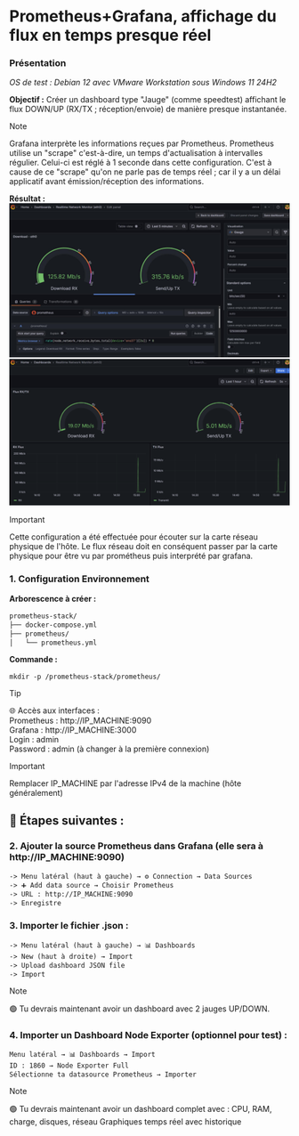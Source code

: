 # Prometheus+Grafana, affichage du flux en temps presque réel

### Présentation
_OS de test : Debian 12 avec VMware Workstation sous Windows 11 24H2_

**Objectif :** 
Créer un dashboard type "Jauge" (comme speedtest) affichant le flux DOWN/UP (RX/TX ; réception/envoie) de manière presque instantanée.

>[!NOTE]
> Grafana interprète les informations reçues par Prometheus.
> Prometheus utilise un "scrape" c'est-à-dire, un temps d'actualisation à intervalles régulier. Celui-ci est réglé à 1 seconde dans cette configuration.
> C'est à cause de ce "scrape" qu'on ne parle pas de temps réel ; car il y a un délai applicatif avant émission/réception des informations. 

**Résultat :**
![Résultats](https://github.com/NihyLix/supervision/blob/b218aec84d98769cebd037ddd224a581f5361950/image.png)
![Résultats](https://github.com/NihyLix/supervision/blob/main/preview.png)

>[!IMPORTANT]
>Cette configuration a été effectuée pour écouter sur la carte réseau physique de l'hôte.
>Le flux réseau doit en conséquent passer par la carte physique pour être vu par prométheus puis interprété par grafana.
>
### 1. Configuration Environnement
**Arborescence à créer :**
```
prometheus-stack/
├── docker-compose.yml
├── prometheus/
│   └── prometheus.yml
```
**Commande :**
```
mkdir -p /prometheus-stack/prometheus/
```
>[!TIP]
>🌐 Accès aux interfaces :<br>
>Prometheus : http://IP_MACHINE:9090<br>
>Grafana : http://IP_MACHINE:3000<br>
>Login : admin<br>
>Password : admin (à changer à la première connexion)<br>

>[!IMPORTANT]
>Remplacer IP_MACHINE par l'adresse IPv4 de la machine (hôte généralement)

## 🧭 Étapes suivantes :

### 2. Ajouter la source Prometheus dans Grafana (elle sera à http://IP_MACHINE:9090)


```
-> Menu latéral (haut à gauche) → ⚙️ Connection → Data Sources
-> ➕ Add data source → Choisir Prometheus
-> URL : http://IP_MACHINE:9090
-> Enregistre
```
### 3. Importer le fichier .json :
```
-> Menu latéral (haut à gauche) → 📊 Dashboards
-> New (haut à droite) → Import
-> Upload dashboard JSON file 
-> Import
```
>[!NOTE]
> 🟢 Tu devrais maintenant avoir un dashboard avec 2 jauges UP/DOWN.

### 4. Importer un Dashboard Node Exporter (optionnel pour test) :
```
Menu latéral → 📊 Dashboards → Import
ID : 1860 → Node Exporter Full
Sélectionne ta datasource Prometheus → Importer
```

>[!NOTE]
> 🟢 Tu devrais maintenant avoir un dashboard complet avec :
> CPU, RAM, charge, disques, réseau
> Graphiques temps réel avec historique

